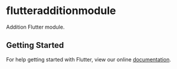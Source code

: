 # flutteradditionmodule

Addition Flutter module.

## Getting Started

For help getting started with Flutter, view our online
[documentation](https://flutter.dev/).
